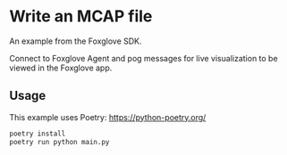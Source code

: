 # Write an MCAP file

An example from the Foxglove SDK.

Connect to Foxglove Agent and pog messages for live visualization to be viewed in the Foxglove app.

## Usage

This example uses Poetry: https://python-poetry.org/

```bash
poetry install
poetry run python main.py
```

